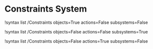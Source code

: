 <!-- MOOSE Documentation Stub: Remove this when content is added. -->

# Constraints System

!syntax list /Constraints objects=True actions=False subsystems=False

!syntax list /Constraints objects=False actions=False subsystems=True

!syntax list /Constraints objects=False actions=True subsystems=False

